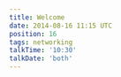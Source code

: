 ```yaml
---
title: Welcome
date: 2014-08-16 11:15 UTC
position: 16
tags: networking
talkTime: '10:30'
talkDate: 'both'
---
```

